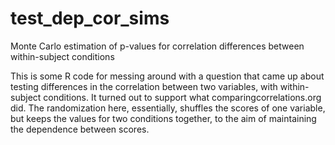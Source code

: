 # test_dep_cor_sims
Monte  Carlo estimation of p-values for correlation differences between within-subject conditions

This is some R code for messing around with a question that came up about testing differences in the correlation between two variables, with within-subject conditions. It turned out to support what comparingcorrelations.org did. The randomization here, essentially, shuffles the scores of one variable, but keeps the values for two conditions together, to the aim of maintaining the dependence between scores.
